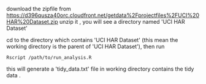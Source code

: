 
download the zipfile from https://d396qusza40orc.cloudfront.net/getdata%2Fprojectfiles%2FUCI%20HAR%20Dataset.zip
unzip it , you will see a directory named 'UCI HAR Dataset'

cd to the directory which contains 'UCI HAR Dataset' 
(this mean the working directory is the parent of 'UCI HAR Dataset'),
then run

	Rscript /path/to/run_analysis.R

this will generate a 'tidy\_data.txt' file 
in working directory contains the tidy data .
